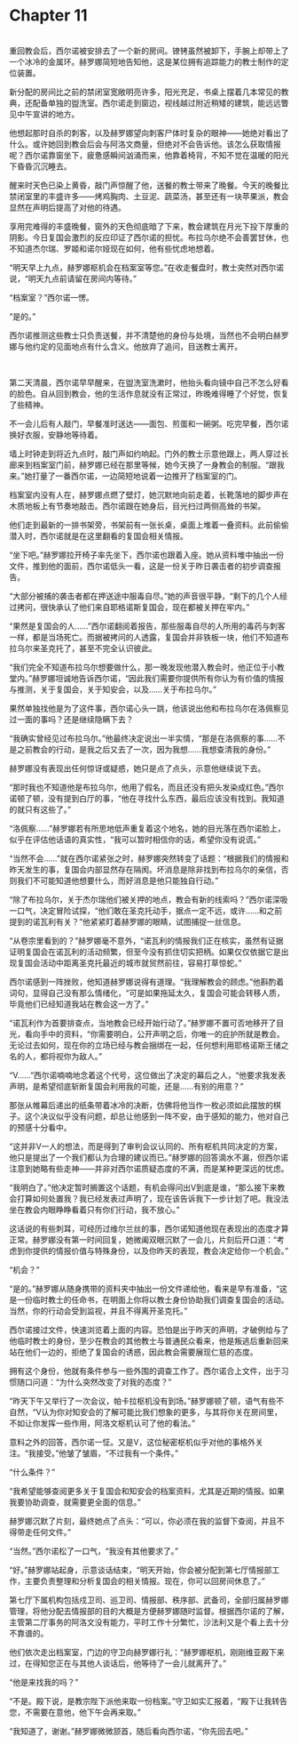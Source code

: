 # Chapter 11

<br>
重回教会后，西尔诺被安排去了一个新的房间。镣铐虽然被卸下，手腕上却带上了一个冰冷的金属环。赫罗娜简短地告知他，这是某位拥有追踪能力的教士制作的定位装置。

新分配的房间比之前的禁闭室宽敞明亮许多，阳光充足，书桌上摆着几本常见的教典，还配备单独的盥洗室。西尔诺走到窗边，视线越过附近稍矮的建筑，能远远瞥见中午宣讲的地方。

他想起那时自杀的刺客，以及赫罗娜望向刺客尸体时复杂的眼神——她绝对看出了什么。或许她回到教会后会与阿洛文商量，但绝对不会告诉他。该怎么获取情报呢？西尔诺靠窗坐下，疲惫感瞬间汹涌而来，他靠着椅背，不知不觉在温暖的阳光下昏昏沉沉睡去。

醒来时天色已染上黄昏，敲门声惊醒了他，送餐的教士带来了晚餐。今天的晚餐比禁闭室里的丰盛许多——烤鸡胸肉、土豆泥、蔬菜汤，甚至还有一块苹果派，教会显然在声明后提高了对他的待遇。

享用完难得的丰盛晚餐，窗外的天色彻底暗了下来，教会建筑在月光下投下厚重的阴影。今日复国会激烈的反应印证了西尔诺的担忧。布拉乌尔绝不会善罢甘休，也不知道杰尔瑞、罗姬和诺尔娅现在如何，他有些忧虑地想着。

“明天早上九点，赫罗娜枢机会在档案室等您。”在收走餐盘时，教士突然对西尔诺说，“明天九点前请留在房间内等待。”

“档案室？”西尔诺一愣。

“是的。”

西尔诺推测这些教士只负责送餐，并不清楚他的身份与处境，当然也不会明白赫罗娜与他约定的见面地点有什么含义。他放弃了追问，目送教士离开。

<br>

第二天清晨，西尔诺早早醒来，在盥洗室洗漱时，他抬头看向镜中自己不怎么好看的脸色。自从回到教会，他的生活作息就没有正常过，昨晚难得睡了个好觉，恢复了些精神。

不一会儿后有人敲门，早餐准时送达——面包、煎蛋和一碗粥。吃完早餐，西尔诺换好衣服，安静地等待着。

墙上时钟走到将近九点时，敲门声如约响起。门外的教士示意他跟上，两人穿过长廊来到档案室门前，赫罗娜已经在那里等候，她今天换了一身教会的制服。“跟我来。”她打量了一番西尔诺，一边简短地说着一边推开了档案室的门。

档案室内没有人在，赫罗娜点燃了壁灯，她沉默地向前走着，长靴落地的脚步声在木质地板上有节奏地敲击。西尔诺跟在她身后，目光扫过两侧高耸的书架。

他们走到最新的一排书架旁，书架前有一张长桌，桌面上堆着一叠资料。此前偷偷潜入时，西尔诺就是在这里翻看的复国会相关情报。

“坐下吧。”赫罗娜拉开椅子率先坐下，西尔诺也跟着入座。她从资料堆中抽出一份文件，推到他的面前，西尔诺低头一看，这是一份关于昨日袭击者的初步调查报告。

“大部分被捕的袭击者都在押送途中服毒自尽。”她的声音很平静，“剩下的几个人经过拷问，很快承认了他们来自耶格诺斯复国会，现在都被关押在牢内。”

“果然是复国会的人……”西尔诺翻阅着报告，那些服毒自尽的人所用的毒药与刺客一样，都是当场死亡。而据被拷问的人透露，复国会并非铁板一块，他们不知道布拉乌尔来圣克托了，甚至不完全认识彼此。

“我们完全不知道布拉乌尔想要做什么，那一晚发现他潜入教会时，他正位于小教堂内。”赫罗娜坦诚地告诉西尔诺，“因此我们需要你提供所有你认为有价值的情报与推测，关于复国会，关于知安会，以及……关于布拉乌尔。”

果然单独找他是为了这件事，西尔诺心头一跳，他该说出他和布拉乌尔在洛佩察见过一面的事吗？还是继续隐瞒下去？

“我确实曾经见过布拉乌尔。”他最终决定说出一半实情，“那是在洛佩察的事……不是之前教会的行动，是我之后又去了一次，因为我想……我想查清我的身份。”

赫罗娜没有表现出任何惊讶或疑惑，她只是点了点头，示意他继续说下去。

“那时我也不知道他是布拉乌尔，他用了假名，而且还没有把头发染成红色。”西尔诺顿了顿，没有提到白厅的事，“他在寻找什么东西，最后应该没有找到。我知道的就只有这些了。”

“洛佩察……”赫罗娜若有所思地低声重复着这个地名，她的目光落在西尔诺脸上，似乎在评估他话语的真实性，“我可以暂时相信你的话，希望你没有说谎。”

“当然不会……”就在西尔诺紧张之时，赫罗娜突然转变了话题：“根据我们的情报和昨天发生的事，复国会内部显然存在隔阂。坏消息是除非找到布拉乌尔的亲信，否则我们不可能知道他想要什么，而好消息是他只能独自行动。”

“除了布拉乌尔，关于杰尔瑞他们被关押的地点，教会有新的线索吗？”西尔诺深吸一口气，决定冒险试探，“他们敢在圣克托动手，据点一定不远，或许……和之前提到的诺瓦利有关？”他紧紧盯着赫罗娜的眼睛，试图捕捉一丝信息。

“从卷宗里看到的？”赫罗娜毫不意外，“诺瓦利的情报我们正在核实，虽然有证据证明复国会在诺瓦利的活动频繁，但至今没有抓住切实把柄。如果仅仅依据它是出现复国会活动中距离圣克托最近的城市就贸然前往，容易打草惊蛇。”

西尔诺感到一阵挫败，他知道赫罗娜说得有道理。“我理解教会的顾虑。”他斟酌着词句，显得自己没有那么情绪化，“可是如果拖延太久，复国会可能会转移人质，毕竟他们已经知道我站在教会这一方了。”

“诺瓦利作为首要排查点，当地教会已经开始行动了。”赫罗娜不置可否地移开了目光，看向手中的资料，“你需要明白，公开声明之后，你唯一的庇护所就是教会。无论过去如何，现在你的立场已经与教会捆绑在一起，任何想利用耶格诺斯王储之名的人，都将视你为敌人。”

“V……”西尔诺喃喃地念着这个代号，这位做出了决定的幕后之人，“他要求我发表声明，是希望彻底斩断复国会利用我的可能，还是……有别的用意？”

那张从帷幕后递出的纸条带着冰冷的决断，仿佛将他当作一枚必须如此摆放的棋子。这个决议似乎没有问题，却总让他感到一阵不安，由于感知的能力，他对自己的预感十分看中。

“这并非V一人的想法，而是得到了审判会议认同的、所有枢机共同决定的方案，他只是提出了一个我们都认为合理的建议而已。”赫罗娜的回答滴水不漏，但西尔诺注意到她略有些走神——并非对西尔诺质疑态度的不满，而是某种更深远的忧虑。

“我明白了。”他决定暂时搁置这个话题，有机会得问出V到底是谁，“那么接下来教会打算如何处置我？我已经发表过声明了，现在该告诉我下一步计划了吧。我没法坐在教会内眼睁睁看着只有你们行动，我不放心。”

这话说的有些刺耳，可经历过维尔兰丝的事，西尔诺知道他现在表现出的态度才算正常。赫罗娜没有第一时间回复，她微阖双眼沉默了一会儿，片刻后开口道：“考虑到你提供的情报价值与特殊身份，以及你昨天的表现，教会决定给你一个机会。”

“机会？”

“是的。”赫罗娜从随身携带的资料夹中抽出一份文件递给他，看来是早有准备，“这是一份临时教士的任命书，在明面上你将以教士身份协助我们调查复国会的活动。当然，你的行动会受到监视，并且不得离开圣克托。”

西尔诺接过文件，快速浏览着上面的内容。恐怕是出于昨天的声明，才破例给与了他临时教士的身份，至少在教会的其他教士与普通民众看来，他是叛逃后重新回来站在他们一边的，拒绝了复国会的诱惑，因此教会需要展现仁慈的态度。

拥有这个身份，他就有条件参与一些外围的调查工作了。西尔诺合上文件，出于习惯随口问道：“为什么突然改变了对我的态度？”

“昨天下午又举行了一次会议，帕卡拉枢机没有到场。”赫罗娜顿了顿，语气有些不自然，“V认为你对知安会的了解可能比我们想象的更多，与其将你关在房间里，不如让你发挥一些作用，阿洛文枢机认可了他的看法。”

意料之外的回答，西尔诺一怔。又是V，这位秘密枢机似乎对他的事格外关注。“我接受。”他皱了皱眉，“不过我有一个条件。”

“什么条件？”

“我希望能够查阅更多关于复国会和知安会的档案资料，尤其是近期的情报。如果我要协助调查，就需要更全面的信息。”

赫罗娜沉默了片刻，最终她点了点头：“可以，你必须在我的监督下查阅，并且不得带走任何文件。”

“当然。”西尔诺松了一口气，“我没有其他要求了。”

“好。”赫罗娜站起身，示意谈话结束，“明天开始，你会被分配到第七厅情报部工作，主要负责整理和分析复国会的相关情报。现在，你可以回房间休息了。”

第七厅下属机构包括戍卫司、巡卫司、情报部、秩序部、武备司，全部归属赫罗娜管理，将他分配去情报部的目的大概是方便赫罗娜随时监督。根据西尔诺的了解，主管第二厅事务的阿洛文没有能力，平时工作十分繁忙，沙法利又是个看上去十分不靠谱的。

他们依次走出档案室，门边的守卫向赫罗娜行礼：“赫罗娜枢机，刚刚维亚殿下来过，在得知您正在与其他人谈话后，他等待了一会儿就离开了。”

“他是来找我的吗？”

“不是。殿下说，是教宗陛下派他来取一份档案。”守卫如实汇报着，“殿下让我转告您，不需要在意他，他下午会再来取。”

“我知道了，谢谢。”赫罗娜微微颔首，随后看向西尔诺，“你先回去吧。”
